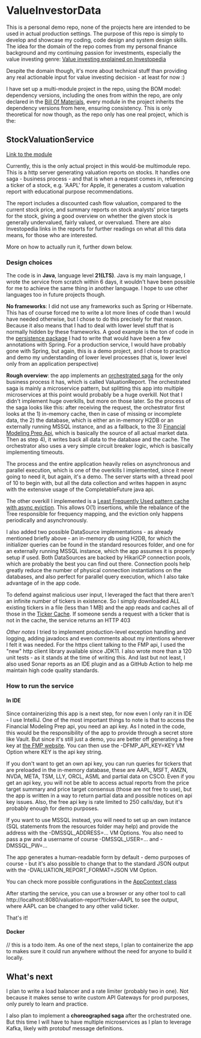 # ValueInvestorData 

This is a personal demo repo, none of the projects here are intended to be used in actual production settings. 
The purpose of this repo is simply to develop and showcase my coding, code design and system design skills.
The idea for the domain of the repo comes from my personal finance background and my continuing passion for investments, especially 
the value investing genre: [Value investing explained on Investopedia](https://www.investopedia.com/terms/v/valueinvesting.asp)

Despite the domain though, it's more about technical stuff than providing any real actionable input for value investing decision - at least for now :)

I have set up a multi-module project in the repo, using the BOM model: dependency versions, including the ones from within the repo, are only declared in the [Bill Of Materials](pom.xml), every module in the project inherits the dependency versions from here, ensuring consistency. This is only theoretical for now though, as the repo only has one real project, which is the:

## StockValuationService
[Link to the module](services/StockValuationService)


Currently, this is the only actual project in this would-be multimodule repo.
This is a http server generating valuation reports on stocks. It handles one saga - business process - and that is 
when a request comes in, referencing a ticker of a stock, e.g. 'AAPL' for Apple, it generates a custom valuation report with educational purpose recommendations.

The report includes a discounted cash flow valuation, compared to the current stock price, and summary reports on stock analysts' price targets for the stock, giving a good overview on whether the given stock is generally undervalued, fairly valued, or overvalued.
There are also Investopedia links in the reports for further readings on what all this data means, for those who are interested.

More on how to actually run it, further down below.

### Design choices

The code is in **Java**, language level **21(LTS)**. Java is my main language, I wrote the service from scratch within 6 days, it wouldn't have been possible for me to achieve the same thing in another language. I hope to use other languages too in future projects though.


**No frameworks**: I did not use any frameworks such as Spring or Hibernate. This has of course forced me to write a lot more lines of code than I would have needed otherwise, but I chose to do this precisely for that reason. Because it also means
that I had to deal with lower level stuff that is normally hidden by these frameworks. A good example is the ton of code in the [persistence package](services/StockValuationService/src/main/java/com/szilberhornz/valueinvdata/services/stockvaluation/persistence) I had to write that would have been a few annotations with Spring. For a production service, I would have probably gone with 
Spring, but again, this is a demo project, and I chose to practice and demo my understanding of lower level processes (that is, lower level only from an application perspective)

**Rough overview**: the app implements an [orchestrated saga](services/StockValuationService/src/main/java/com/szilberhornz/valueinvdata/services/stockvaluation/valuationreport/VRSagaOrchestrator.java) for the only business process it has, which is called ValuationReport. 
The orchestrated saga is mainly a microservice pattern, but splitting this app into multiple microservices at this point would probably be a huge overkill. Not that I didn't implement huge overkills, but more on those later. So the process of the saga looks like this: after receiving the request, the orchestrator first looks at the 1) in-memory cache, then in case of missing or incomplete data, the 2) the database, which is either an in-memory H2DB or an externally running MSSQL instance, and as a fallback, to the 3) [Financial Modeling Prep Api](https://financialmodelingprep.com/developer/docs/), 
which is basically the source of all actual market data. Then as step 4), it writes back all data to the database and the cache. The orchestrator also uses a very simple circuit breaker logic, which is basically implementing timeouts.

The process and the entire application heavily relies on asynchronous and parallel execution, which is one of the overkills I implemented, since it never going to need it, but again, it's a demo. The server starts with a thread pool of 10 to begin with, but all the data collection and writes happen in async with the extensive usage of the CompletableFuture java api. 

The other overkill I implemented is a [Least Frequently Used pattern cache with async eviction](services/StockValuationService/src/main/java/com/szilberhornz/valueinvdata/services/stockvaluation/cache/ValuationServerLFUCache.java). This allows O(1) insertions, while the rebalance of the Tree responsible for frequency mapping, and the eviction only happens periodically and asynchronously. 

I also added two possible DataSource implementations - as already mentioned briefly above - an in-memory db using H2DB, for which the initializer queries can be found in the standard resources folder, and one for an externally running MSSQL instance, which the app assumes it is properly setup if used. Both DataSources are backed by HikariCP connection pools, which are probably the best you can find out there. Connection pools help greatly reduce the number of physical connection instantiations on the databases, and also perfect for parallel query execution, which I also take advantage of in the app code.

To defend against malicious user input, I leveraged the fact that there aren't an infinite number of tickers in existence. So I simply downloaded ALL existing tickers in a file (less than 1 MB) and the app reads and caches all of those in the [Ticker Cache](services/StockValuationService/src/main/java/com/szilberhornz/valueinvdata/services/stockvaluation/cache/TickerCache.java). If someone sends a request with a ticker that is not in the cache, the service returns an HTTP 403

*Other notes* I tried to implement production-level exception handling and logging, adding javadocs and even comments about my intentions wherever I felt it was needed. 
For the https client talking to the FMP api, I used the "new" http client library available since JDK11. I also wrote more than a 120 unit tests - as it stands at the time of writing this. 
And last but not least, I also used Sonar reports as an IDE plugin and as a GitHub Action to help me maintain high code quality standards.

### How to run the service 

#### In IDE

Since containerizing this app is a next step, for now even I only ran it in IDE - I use IntelliJ. 
One of the most important things to note is that to access the Financial Modeling Prep api, you need an api key. As I noted in the code, this would be the responsibility of the app to provide through 
a secret store like Vault. But since it's still just a demo, you are better off generating a free key at [the FMP website](https://site.financialmodelingprep.com/developer/docs). You can then use the -DFMP_API_KEY=KEY VM Option where KEY is the api key string.

If you don't want to get an own api key, you can run queries for tickers that are preloaded in the in-memory database, these are AAPL, MSFT, AMZN, NVDA, META, TSM, LLY, ORCL, ASML and partial data on CSCO.
Even if you get an api key, you will not be able to access actual reports from the price target summary and price target consensus 
(those are not free to use), but the app is written in a way to return partial data and possible notices on api key issues. Also, the free api key is rate limited to 250 calls/day, but it's probably enough for demo purposes.

If you want to use MSSQL instead, you will need to set up an own instance (SQL statements from the resources folder may help) and provide the address with the 
-DMSSQL_ADDRESS=... VM Options. You also need to pass a pw and a username of course -DMSSQL_USER=... and -DMSSQL_PW=...

The app generates a human-readable form by default - demo purposes of course - but it's also possible to change that to the standard JSON output with the 
-DVALUATION_REPORT_FORMAT=JSON VM Option.

You can check more possible configurations in the [AppContext class](services/StockValuationService/src/main/java/com/szilberhornz/valueinvdata/services/stockvaluation/AppContext.java)

After starting the service, you can use a browser or any other tool to call http://localhost:8080/valuation-report?ticker=AAPL to see the output, where AAPL can be changed to any other valid ticker.

That's it!


#### Docker

// this is a todo item. As one of the next steps, I plan to containerize the app to makes sure it could run anywhere without the need for anyone to build it locally.

## What's next

I plan to write a load balancer and a rate limiter (probably two in one). Not because it makes sense to write custom API Gateways for prod purposes, only purely to learn and practice.

I also plan to implement a **choreographed saga** after the orchestrated one. But this time I will have to have multiple microservices as I plan to leverage Kafka, likely with protobuf message definitions.